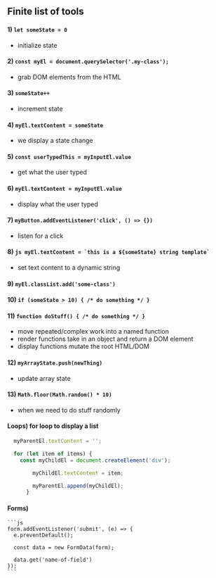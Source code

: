 ## Finite list of tools

#### 1) `let someState = 0`
  - initialize state
#### 2) `const myEl = document.querySelector('.my-class');`
  - grab DOM elements from the HTML
#### 3) `someState++`
  - increment state
#### 4) `myEl.textContent = someState`
  - we display a state change
#### 5) `const userTypedThis = myInputEl.value`
  - get what the user typed
#### 6) `myEl.textContent = myInputEl.value`
  - display what the user typed
#### 7) `myButton.addEventListener('click', () => {})`
  - listen for a click
#### 8) ```js myEl.textContent = `this is a ${someState} string template` ```
  - set text content to a dynamic string
#### 9) `myEl.classList.add('some-class')`
#### 10) `if (someState > 10) { /* do something */ }`
#### 11) `function doStuff() { /* do something */ }`
  - move repeated/complex work into a named function
  - render functions take in an object and return a DOM element
  - display functions mutate the root HTML/DOM
#### 12) `myArrayState.push(newThing)`
  - update array state
#### 13) `Math.floor(Math.random() * 10)`
  - when we need to do stuff randomly

#### Loops) for loop to display a list 
```js
  myParentEl.textContent = '';

  for (let item of items) {
    const myChildEl = document.createElement('div');

        myChildEl.textContent = item;

        myParentEl.append(myChildEl);
      }
```

#### Forms)
    ```js
    form.addEventListener('submit', (e) => {
      e.preventDefault();

      const data = new FormData(form);

      data.get('name-of-field')
    });
    ```
